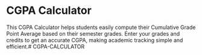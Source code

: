 # CGPA Calculator

This CGPA Calculator helps students easily compute their Cumulative Grade Point Average based on their semester grades. Enter your grades and credits to get an accurate CGPA, making academic tracking simple and efficient.#   C G P A - C A L C U L A T O R  
 